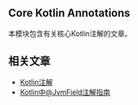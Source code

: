 ## Core Kotlin Annotations

本模块包含有关核心Kotlin注解的文章。

## 相关文章

+ [Kotlin注解](docs/Kotlin注解.md)
+ [Kotlin中@JvmField注解指南](docs/Kotlin中@JvmField注解指南.md)